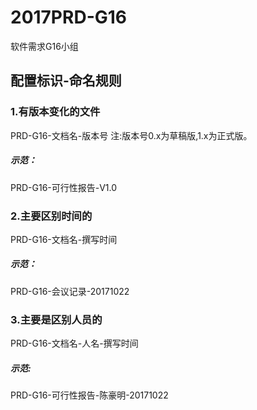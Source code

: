 #  2017PRD-G16
软件需求G16小组

## 配置标识-命名规则
### 1.有版本变化的文件
PRD-G16-文档名-版本号
注:版本号0.x为草稿版,1.x为正式版。
##### 示范：
PRD-G16-可行性报告-V1.0

### 2.主要区别时间的
PRD-G16-文档名-撰写时间
##### 示范：
PRD-G16-会议记录-20171022
### 3.主要是区别人员的
PRD-G16-文档名-人名-撰写时间
##### 示范:
PRD-G16-可行性报告-陈豪明-20171022


